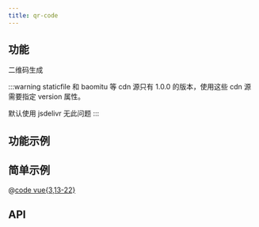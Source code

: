 ```yaml
---
title: qr-code
---
```


## 功能

二维码生成

:::warning
staticfile 和 baomitu 等 cdn 源只有 1.0.0 的版本，使用这些 cdn 源需要指定 version 属性。

默认使用 jsdelivr 无此问题
:::


## 功能示例

<Example />

## 简单示例

<Simple />

@[code vue{3,13-22}](@/components/qr-code/docs/simple.vue)

## API

<Usage />

<script setup>
import Example from "@/components/qr-code/docs/example.vue";
import Simple from "@/components/qr-code/docs/simple.vue";
import Usage from "@/components/qr-code/docs/usage.vue";
</script>